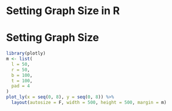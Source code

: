 # Setting Graph Size in R


# Setting Graph Size

```r
library(plotly)
m <- list(
  l = 50,
  r = 50,
  b = 100,
  t = 100,
  pad = 4
)
plot_ly(x = seq(0, 8), y = seq(0, 8)) %>%
  layout(autosize = F, width = 500, height = 500, margin = m)
```


